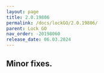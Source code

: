 ```yaml
---
layout: page
title: 2.0.19806
permalink: /docs/lockGO/2.0.19806/
parent: Lock GO
nav_order: -20198060
release_date: 06.03.2024
---
```


## Minor fixes.

